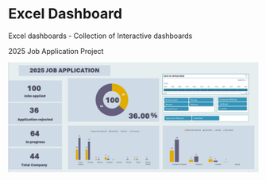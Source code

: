 # Excel Dashboard
Excel dashboards - Collection of Interactive dashboards

2025 Job Application Project

![EXCEL DASHBOARD](https://github.com/ezatie/Excel-Dashboard/blob/main/EXCEL%20DASHBOARD.jpg)
